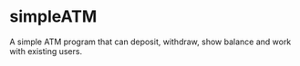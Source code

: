 # simpleATM
A simple ATM program that can deposit, withdraw, show balance and work with existing users.
